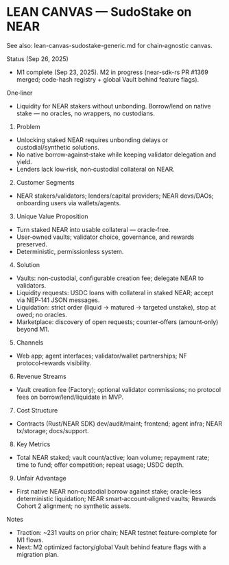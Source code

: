 # LEAN CANVAS — SudoStake on NEAR

See also: lean-canvas-sudostake-generic.md for chain‑agnostic canvas.

Status (Sep 26, 2025)
- M1 complete (Sep 23, 2025). M2 in progress (near-sdk-rs PR #1369 merged; code-hash registry + global Vault behind feature flags).

One‑liner
- Liquidity for NEAR stakers without unbonding. Borrow/lend on native stake — no oracles, no wrappers, no custodians.

1) Problem
- Unlocking staked NEAR requires unbonding delays or custodial/synthetic solutions.
- No native borrow‑against‑stake while keeping validator delegation and yield.
- Lenders lack low‑risk, non‑custodial collateral on NEAR.

2) Customer Segments
- NEAR stakers/validators; lenders/capital providers; NEAR devs/DAOs; onboarding users via wallets/agents.

3) Unique Value Proposition
- Turn staked NEAR into usable collateral — oracle‑free.
- User‑owned vaults; validator choice, governance, and rewards preserved.
- Deterministic, permissionless system.

4) Solution
- Vaults: non‑custodial, configurable creation fee; delegate NEAR to validators.
- Liquidity requests: USDC loans with collateral in staked NEAR; accept via NEP‑141 JSON messages.
- Liquidation: strict order (liquid → matured → targeted unstake), stop at owed; no oracles.
- Marketplace: discovery of open requests; counter‑offers (amount‑only) beyond M1.

5) Channels
- Web app; agent interfaces; validator/wallet partnerships; NF protocol‑rewards visibility.

6) Revenue Streams
- Vault creation fee (Factory); optional validator commissions; no protocol fees on borrow/lend/liquidate in MVP.

7) Cost Structure
- Contracts (Rust/NEAR SDK) dev/audit/maint; frontend; agent infra; NEAR tx/storage; docs/support.

8) Key Metrics
- Total NEAR staked; vault count/active; loan volume; repayment rate; time to fund; offer competition; repeat usage; USDC depth.

9) Unfair Advantage
- First native NEAR non‑custodial borrow against stake; oracle‑less deterministic liquidation; NEAR smart‑account‑aligned vaults; Rewards Cohort 2 alignment; no synthetic assets.

Notes
- Traction: ~231 vaults on prior chain; NEAR testnet feature‑complete for M1 flows.
- Next: M2 optimized factory/global Vault behind feature flags with a migration plan.
